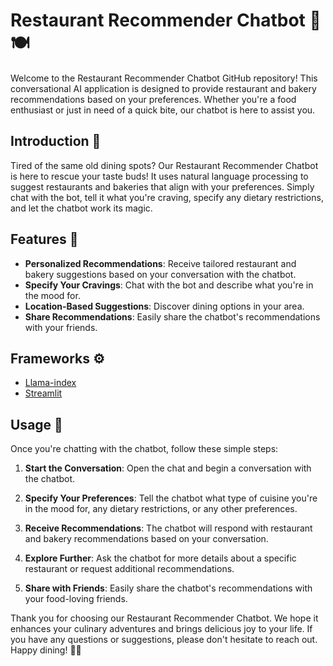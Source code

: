 # Restaurant Recommender Chatbot 🤖🍽️

Welcome to the Restaurant Recommender Chatbot GitHub repository! This conversational AI application is designed to provide restaurant and bakery recommendations based on your preferences. Whether you're a food enthusiast or just in need of a quick bite, our chatbot is here to assist you. 

## Introduction 🍔

Tired of the same old dining spots? Our Restaurant Recommender Chatbot is here to rescue your taste buds! It uses natural language processing to suggest restaurants and bakeries that align with your preferences. Simply chat with the bot, tell it what you're craving, specify any dietary restrictions, and let the chatbot work its magic.

## Features 🌟

- **Personalized Recommendations**: Receive tailored restaurant and bakery suggestions based on your conversation with the chatbot.
- **Specify Your Cravings**: Chat with the bot and describe what you're in the mood for.
- **Location-Based Suggestions**: Discover dining options in your area.
- **Share Recommendations**: Easily share the chatbot's recommendations with your friends.

## Frameworks ⚙️

- [Llama-index](https://github.com/run-llama/llama_index)
- [Streamlit](https://github.com/streamlit)

## Usage 🍕

Once you're chatting with the chatbot, follow these simple steps:

1. **Start the Conversation**: Open the chat and begin a conversation with the chatbot.

2. **Specify Your Preferences**: Tell the chatbot what type of cuisine you're in the mood for, any dietary restrictions, or any other preferences.

3. **Receive Recommendations**: The chatbot will respond with restaurant and bakery recommendations based on your conversation.

4. **Explore Further**: Ask the chatbot for more details about a specific restaurant or request additional recommendations.

5. **Share with Friends**: Easily share the chatbot's recommendations with your food-loving friends.


Thank you for choosing our Restaurant Recommender Chatbot. We hope it enhances your culinary adventures and brings delicious joy to your life. If you have any questions or suggestions, please don't hesitate to reach out. Happy dining! 🤖🥂
